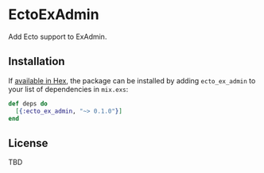 # EctoExAdmin

Add Ecto support to ExAdmin.
## Installation

If [available in Hex](https://hex.pm/docs/publish), the package can be installed
by adding `ecto_ex_admin` to your list of dependencies in `mix.exs`:

```elixir
def deps do
  [{:ecto_ex_admin, "~> 0.1.0"}]
end
```

## License

TBD
